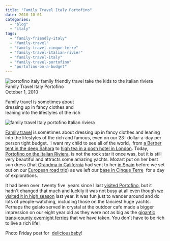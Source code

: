 ```yaml
---
title: "Family Travel Italy Portofino"
date: 2010-10-01
categories: 
  - "blog"
  - "italy"
tags: 
  - "family-friendly-italy"
  - "family-travel"
  - "family-travel-cinque-terre"
  - "family-travel-italian-rivier"
  - "family-travel-italy"
  - "family-travel-portofino"
  - "portofino-on-a-budget"
---
```


 ![portofino italy family friendly travel take the kids to the italian riviera](https://pub-ac94b3f306b24c0dba4238943c97f2e1.r2.dev/6a00e5502a950788330133f4602df2970b.jpg) Family Travel Italy Portofino  
October 1, 2010

Family travel is sometimes about  
dressing up in fancy clothes and  
leaning into the lifestyles of the rich

<!--more-->

![family travel Italy portofino Italian riviera](https://pub-ac94b3f306b24c0dba4238943c97f2e1.r2.dev/6a00e5502a950788330133f4602f33970b.jpg)

[Family travel](http://soultravelers3new.local/2009/04/how-to-travel-the-world-as-a-digital-nomad-family.html) is sometimes about dressing up in fancy clothes and leaning into the lifestyles of the rich and famous, even on our 23- dollar-a-day per person tight budget.  I want my child to see all of the world,  from [a Berber tent in the deep Sahara](http://soultravelers3new.local/2007/04/les-nomades-sah.html) to [high tea in a posh hotel in London](http://soultravelers3new.local/2009/10/family-travel-photo-england-knight-tapestry-high-tea.html?cid=6a00e5502a950788330120a63c19fb970c). Today, [Portofino on the Italian Riviera](http://en.wikipedia.org/wiki/Portofino), is not the rock star it once was, but it is still very beautiful and attracts some amazing yachts. Mozart put on her best sun dress (that [Grandma in California](http://soultravelers3new.local/2007/02/worlds-best-mot.html) had sent to her [in Spain](http://2009/11/lifestyle-design-a-winter-in-spain-extendedtravel-digitalnomad-miniretirement-4hww-travel.html) before we set out on our [European road trip](http://soultravelers3new.local/2009/06/-6-month-european-family-road-trip-09.html)) as we left our [base in Cinque Terre](http://soultravelers3new.local/2009/07/7-best-reasons-to-travel-cinque-terre-italy.html)  for a day of explorations.  
  
It had been over  twenty five  years since I last [visited Portofino](http://soultravelers3new.local/2009/07/family-travel-photo-italy.html), but it hadn't changed that much and luckily it was not busy at all even though [we visited it in high season](http://soultravelers3new.local/2010/07/how-to-travel-without-crowds-in-high-season-finding-bargains-peace-value-away-from-tourist-areas-tip.html) last year. It was fun just to wander around and do lots of people-watching, including those on the fanciest huge yachts. Perhaps the gelato served in crystal at the outdoor cafe made a bigger impression on our eight year old as they were not as big as the [gigantic trans-county overnight ferries](http://soultravelers3new.local/2007/06/adriatic-birthd.html) that we have taken. You don't have to be rich to live a rich life!

Photo Friday post for  [deliciousbaby](http://www.deliciousbaby.com/)!
